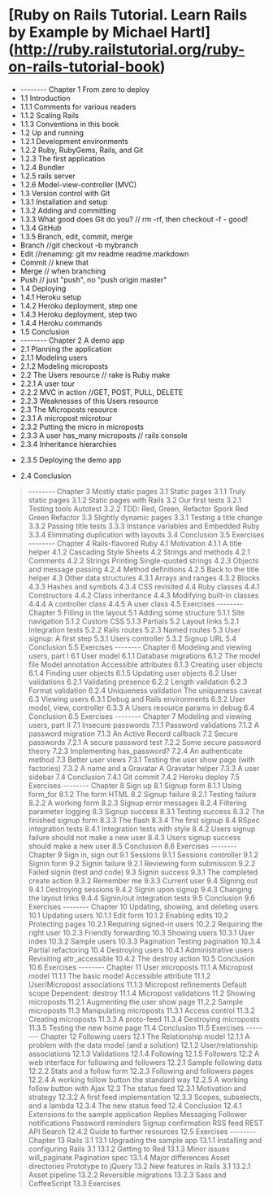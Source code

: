[Ruby on Rails Tutorial. Learn Rails by Example by Michael Hartl]
(http://ruby.railstutorial.org/ruby-on-rails-tutorial-book)
=================================================================

+ -------- Chapter 1 From zero to deploy
+ 1.1 Introduction
+ 1.1.1 Comments for various readers
+ 1.1.2 Scaling Rails
+ 1.1.3 Conventions in this book
+ 1.2 Up and running
+ 1.2.1 Development environments
+ 1.2.2 Ruby, RubyGems, Rails, and Git
+ 1.2.3 The first application 
+ 1.2.4 Bundler
+ 1.2.5 rails server
+ 1.2.6 Model-view-controller (MVC)
+ 1.3 Version control with Git
+ 1.3.1 Installation and setup
+ 1.3.2 Adding and committing
+ 1.3.3 What good does Git do you? // rm -rf, then checkout -f - good!
+ 1.3.4 GitHub
+ 1.3.5 Branch, edit, commit, merge
+ Branch //git checkout -b mybranch
+ Edit //renaming: git mv readme readme.markdown
+ Commit // knew that
+ Merge // when branching
+ Push // just "push", no "push origin master"
+ 1.4 Deploying
+ 1.4.1 Heroku setup
+ 1.4.2 Heroku deployment, step one
+ 1.4.3 Heroku deployment, step two
+ 1.4.4 Heroku commands
+ 1.5 Conclusion
+ -------- Chapter 2 A demo app
+ 2.1 Planning the application
+ 2.1.1 Modeling users
+ 2.1.2 Modeling microposts
+ 2.2 The Users resource // rake is Ruby make
+ 2.2.1 A user tour
+ 2.2.2 MVC in action //GET, POST, PULL, DELETE
+ 2.2.3 Weaknesses of this Users resource
+ 2.3 The Microposts resource
+ 2.3.1 A micropost microtour
+ 2.3.2 Putting the micro in microposts
+ 2.3.3 A user has_many microposts // rails console
+ 2.3.4 Inheritance hierarchies
- 2.3.5 Deploying the demo app
+ 2.4 Conclusion
> -------- Chapter 3 Mostly static pages
> 3.1 Static pages
> 3.1.1 Truly static pages
> 3.1.2 Static pages with Rails
> 3.2 Our first tests
> 3.2.1 Testing tools
> Autotest
> 3.2.2 TDD: Red, Green, Refactor
> Spork
> Red
> Green
> Refactor
> 3.3 Slightly dynamic pages
> 3.3.1 Testing a title change
> 3.3.2 Passing title tests
> 3.3.3 Instance variables and Embedded Ruby
> 3.3.4 Eliminating duplication with layouts
> 3.4 Conclusion
> 3.5 Exercises
> -------- Chapter 4 Rails-flavored Ruby
> 4.1 Motivation
> 4.1.1 A title helper
> 4.1.2 Cascading Style Sheets
> 4.2 Strings and methods
> 4.2.1 Comments
> 4.2.2 Strings
> Printing
> Single-quoted strings
> 4.2.3 Objects and message passing
> 4.2.4 Method definitions
> 4.2.5 Back to the title helper
> 4.3 Other data structures
> 4.3.1 Arrays and ranges
> 4.3.2 Blocks
> 4.3.3 Hashes and symbols
> 4.3.4 CSS revisited
> 4.4 Ruby classes
> 4.4.1 Constructors
> 4.4.2 Class inheritance
> 4.4.3 Modifying built-in classes
> 4.4.4 A controller class
> 4.4.5 A user class
> 4.5 Exercises
> -------- Chapter 5 Filling in the layout
> 5.1 Adding some structure
> 5.1.1 Site navigation
> 5.1.2 Custom CSS
> 5.1.3 Partials
> 5.2 Layout links
> 5.2.1 Integration tests
> 5.2.2 Rails routes
> 5.2.3 Named routes
> 5.3 User signup: A first step
> 5.3.1 Users controller
> 5.3.2 Signup URL
> 5.4 Conclusion
> 5.5 Exercises
> -------- Chapter 6 Modeling and viewing users, part I
> 6.1 User model
> 6.1.1 Database migrations
> 6.1.2 The model file
> Model annotation
> Accessible attributes
> 6.1.3 Creating user objects
> 6.1.4 Finding user objects
> 6.1.5 Updating user objects
> 6.2 User validations
> 6.2.1 Validating presence
> 6.2.2 Length validation
> 6.2.3 Format validation
> 6.2.4 Uniqueness validation
> The uniqueness caveat
> 6.3 Viewing users
> 6.3.1 Debug and Rails environments
> 6.3.2 User model, view, controller
> 6.3.3 A Users resource
> params in debug
> 6.4 Conclusion
> 6.5 Exercises
> -------- Chapter 7 Modeling and viewing users, part II
> 7.1 Insecure passwords
> 7.1.1 Password validations
> 7.1.2 A password migration
> 7.1.3 An Active Record callback
> 7.2 Secure passwords
> 7.2.1 A secure password test
> 7.2.2 Some secure password theory
> 7.2.3 Implementing has_password?
> 7.2.4 An authenticate method
> 7.3 Better user views
> 7.3.1 Testing the user show page (with factories)
> 7.3.2 A name and a Gravatar
> A Gravatar helper
> 7.3.3 A user sidebar
> 7.4 Conclusion
> 7.4.1 Git commit
> 7.4.2 Heroku deploy
> 7.5 Exercises
> -------- Chapter 8 Sign up
> 8.1 Signup form
> 8.1.1 Using form_for
> 8.1.2 The form HTML
> 8.2 Signup failure
> 8.2.1 Testing failure
> 8.2.2 A working form
> 8.2.3 Signup error messages
> 8.2.4 Filtering parameter logging
> 8.3 Signup success
> 8.3.1 Testing success
> 8.3.2 The finished signup form
> 8.3.3 The flash
> 8.3.4 The first signup
> 8.4 RSpec integration tests
> 8.4.1 Integration tests with style
> 8.4.2 Users signup failure should not make a new user
> 8.4.3 Users signup success should make a new user
> 8.5 Conclusion
> 8.6 Exercises
> -------- Chapter 9 Sign in, sign out
> 9.1 Sessions
> 9.1.1 Sessions controller
> 9.1.2 Signin form
> 9.2 Signin failure
> 9.2.1 Reviewing form submission
> 9.2.2 Failed signin (test and code)
> 9.3 Signin success
> 9.3.1 The completed create action
> 9.3.2 Remember me
> 9.3.3 Current user
> 9.4 Signing out
> 9.4.1 Destroying sessions
> 9.4.2 Signin upon signup
> 9.4.3 Changing the layout links
> 9.4.4 Signin/out integration tests
> 9.5 Conclusion
> 9.6 Exercises
> -------- Chapter 10 Updating, showing, and deleting users
> 10.1 Updating users
> 10.1.1 Edit form
> 10.1.2 Enabling edits
> 10.2 Protecting pages
> 10.2.1 Requiring signed-in users
> 10.2.2 Requiring the right user
> 10.2.3 Friendly forwarding
> 10.3 Showing users
> 10.3.1 User index
> 10.3.2 Sample users
> 10.3.3 Pagination
> Testing pagination
> 10.3.4 Partial refactoring
> 10.4 Destroying users
> 10.4.1 Administrative users
> Revisiting attr_accessible
> 10.4.2 The destroy action
> 10.5 Conclusion
> 10.6 Exercises
> -------- Chapter 11 User microposts
> 11.1 A Micropost model
> 11.1.1 The basic model
> Accessible attribute
> 11.1.2 User/Micropost associations
> 11.1.3 Micropost refinements
> Default scope
> Dependent: destroy
> 11.1.4 Micropost validations
> 11.2 Showing microposts
> 11.2.1 Augmenting the user show page
> 11.2.2 Sample microposts
> 11.3 Manipulating microposts
> 11.3.1 Access control
> 11.3.2 Creating microposts
> 11.3.3 A proto-feed
> 11.3.4 Destroying microposts
> 11.3.5 Testing the new home page
> 11.4 Conclusion
> 11.5 Exercises
> -------- Chapter 12 Following users
> 12.1 The Relationship model
> 12.1.1 A problem with the data model (and a solution)
> 12.1.2 User/relationship associations
> 12.1.3 Validations
> 12.1.4 Following
> 12.1.5 Followers
> 12.2 A web interface for following and followers
> 12.2.1 Sample following data
> 12.2.2 Stats and a follow form
> 12.2.3 Following and followers pages
> 12.2.4 A working follow button the standard way
> 12.2.5 A working follow button with Ajax
> 12.3 The status feed
> 12.3.1 Motivation and strategy
> 12.3.2 A first feed implementation
> 12.3.3 Scopes, subselects, and a lambda
> 12.3.4 The new status feed
> 12.4 Conclusion
> 12.4.1 Extensions to the sample application
> Replies
> Messaging
> Follower notifications
> Password reminders
> Signup confirmation
> RSS feed
> REST API
> Search
> 12.4.2 Guide to further resources
> 12.5 Exercises
> -------- Chapter 13 Rails 3.1
> 13.1 Upgrading the sample app
> 13.1.1 Installing and configuring Rails 3.1
> 13.1.2 Getting to Red
> 13.1.3 Minor issues
> will_paginate
> Pagination spec
> 13.1.4 Major differences
> Asset directories
> Prototype to jQuery
> 13.2 New features in Rails 3.1
> 13.2.1 Asset pipeline
> 13.2.2 Reversible migrations
> 13.2.3 Sass and CoffeeScript
> 13.3 Exercises
